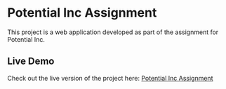 # Potential Inc Assignment
This project is a web application developed as part of the assignment for Potential Inc.

## Live Demo
Check out the live version of the project here: [Potential Inc Assignment](https://potential-inc-assignment.web.app/)
